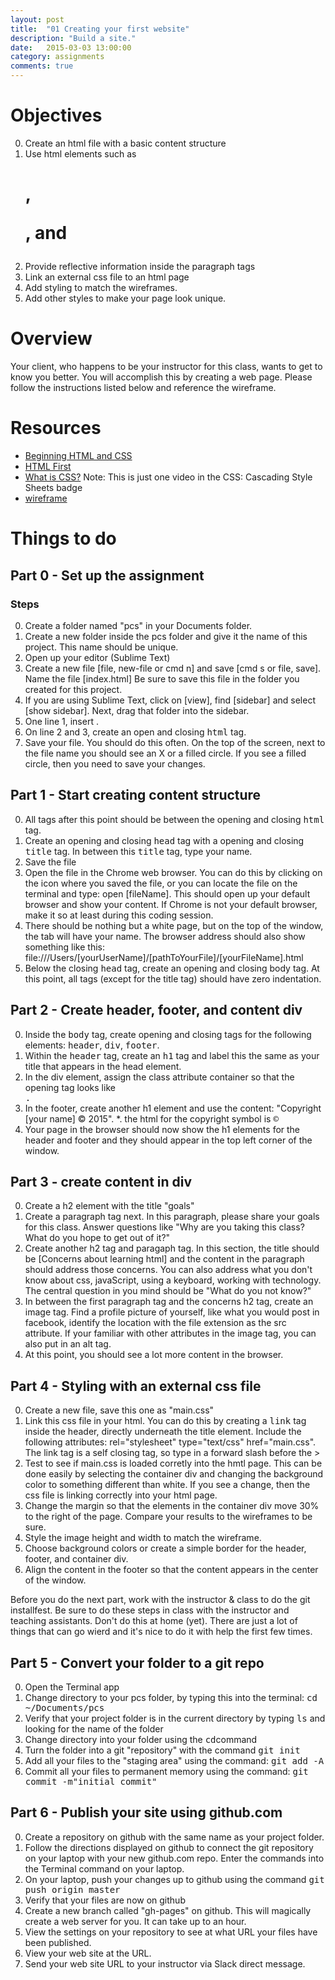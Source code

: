 ```yaml
---
layout: post
title:  "01 Creating your first website"
description: "Build a site."
date:   2015-03-03 13:00:00
category: assignments
comments: true
---
```


Objectives
==========
0. Create an html file with a basic content structure
0. Use html elements such as <h1>, <p>, and <img>
0. Provide reflective information inside the paragraph tags
0. Link an external css file to an html page
0. Add styling to match the wireframes.
0. Add other styles to make your page look unique.

Overview
========
Your client, who happens to be your instructor for this class, wants to get to know you better.  You will accomplish this by creating a web page.  Please follow the instructions listed below and reference the wireframe.

Resources
=========
* [Beginning HTML and CSS](http://teamtreehouse.com/library/how-to-make-a-website)
* [HTML First](http://teamtreehouse.com/library/how-to-make-a-website)
* [What is CSS?](http://teamtreehouse.com/library/how-to-make-a-website) Note: This is just one video in the CSS: Cascading Style Sheets badge
* [wireframe](/primer/images/primerBasic1wireframe.png)

Things to do
=========

Part 0 - Set up the assignment
----------------------------------

### Steps
0. Create a folder named "pcs" in your Documents folder.
0. Create a new folder inside the pcs folder and give it the name of this project.  This name should be unique.  
0. Open up your editor (Sublime Text)
0. Create a new file [file, new-file or cmd n] and save [cmd s or file, save].  Name the file [index.html]  Be sure to save this file in the folder you created for this project.
0. If you are using Sublime Text, click on [view], find [sidebar] and select [show sidebar].  Next, drag that folder into the sidebar.
0. One line 1, insert <kbd><!DOCTYPE html></kbd>.
0. On line 2 and 3, create an open and closing <kbd>html</kbd> tag.
0. Save your file.  You should do this often.  On the top of the screen, next to the file name you should see an X or a filled circle.  If you see a filled circle, then you need to save your changes.

Part 1 - Start creating content structure
----------------------------------
0. All tags after this point should be between the opening and closing <kbd>html</kbd> tag.
0. Create an opening and closing <kbd>head</kbd> tag with a opening and closing <kbd>title</kbd> tag. In between this <kbd>title</kbd> tag, type your name.  
0. Save the file
0. Open the file in the Chrome web browser.  You can do this by clicking on the icon where you saved the file, or you can locate the file  on the terminal and type: open [fileName].  This should open up your default browser and show your content. If Chrome is not your default browser, make it so at least during this coding session.
0. There should be nothing but a white page, but on the top of the window, the tab will have your name.  The browser address should also show something like this: file:///Users/[yourUserName]/[pathToYourFile]/[yourFileName].html
0. Below the closing <kbd>head</kbd> tag, create an opening and closing body tag.  At this point, all tags (except for the title tag) should have zero indentation.

Part 2 - Create header, footer, and content div
----------------------------------
0. Inside the <kbd>body</kbd> tag, create opening and closing tags for the following elements: <kbd>header</kbd>, <kbd>div</kbd>, <kbd>footer</kbd>.
0. Within the <kbd>header</kbd> tag, create an <kbd>h1</kbd> tag and label this the same as your title that appears in the head element.
0. In the div element, assign the class attribute container so that the opening tag looks like <kbd><div class="container"></kbd>.
0. In the footer, create another h1 element and use the content: "Copyright [your name] &copy; 2015".
	*. the html for the copyright symbol is <kbd>&copy;<kbd>
0. Your page in the browser should now show the h1 elements for the header and footer and they should appear in the top left corner of the window.


Part 3 - create content in div
----------------------------------
0. Create a h2 element with the title "goals"
0. Create a paragraph tag next.  In this paragraph, please share your goals for this class.  Answer questions like "Why are you taking this class? What do you hope to get out of it?"
0. Create another h2 tag and paragaph tag.  In this section, the title should be [Concerns about learning html] and the content in the paragraph should address those concerns.  You can also address what you don't know about css, javaScript, using a keyboard, working with technology.  The central question in you mind should be "What do you not know?"
0. In between the first paragraph tag and the concerns h2 tag, create an image tag.  Find a profile picture of yourself, like what you would post in facebook, identify the location with the file extension as the src attribute.  If your familiar with other attributes in the image tag, you can also put in an alt tag.
0. At this point, you should see a lot more content in the browser.


Part 4 - Styling with an external css file
----------------------------------
0. Create a new file, save this one as "main.css"
0. Link this css file in your html. You can do this by creating a <kbd>link</kbd> tag inside the header, directly underneath the title element. Include the following attributes: rel="stylesheet" type="text/css" href="main.css".  The link tag is a self closing tag, so type in a forward slash before the >
0. Test to see if main.css is loaded corretly into the hmtl page.  This can be done easily by selecting the container div and changing the background color to something different than white.  If you see a change, then the css file is linking correctly into your html page.
0. Change the margin so that the elements in the container div move 30% to the right of the page. Compare your results to the wireframes to be sure.
0. Style the image height and width to match the wireframe.
0. Choose background colors or create a simple border for the header, footer, and container div.
0. Align the content in the footer so that the content appears in the center of the window.


Before you do the next part, work with the instructor & class to do the git installfest.
Be sure to do these steps in class with the instructor and teaching assistants. Don't do this at home (yet). There are just a lot of things that can go wierd and it's nice to do it with help the first few times.

Part 5 - Convert your folder to a git repo
--------------------------------------------
0. Open the Terminal app
0. Change directory to your pcs folder, by typing this into the terminal: <kbd>cd ~/Documents/pcs</kbd>
0. Verify that your project folder is in the current directory by typing <kbd>ls</kbd> and looking for the name of the folder
0. Change directory into your folder using the <kbd>cd</kbd>command
0. Turn the folder into a git "repository" with the command <kbd>git init</kbd>
0. Add all your files to the "staging area" using the command: <kbd>git add -A</kbd>
0. Commit all your files to permanent memory using the command: <kbd>git commit -m"initial commit"</kbd>

Part 6 - Publish your site using github.com
--------------------------------------------
0. Create a repository on github with the same name as your project folder.
0. Follow the directions displayed on github to connect the git repository on your laptop with your new github.com repo. Enter the commands into the Terminal command on your laptop.
0. On your laptop, push your changes up to github using the command <kbd>git push origin master<kbd>
0. Verify that your files are now on github
0. Create a new branch called "gh-pages" on github. This will magically create a web server for you. It can take up to an hour.
0. View the settings on your repository to see at what URL your files have been published.
0. View your web site at the URL.
0. Send your web site URL to your instructor via Slack direct message.
